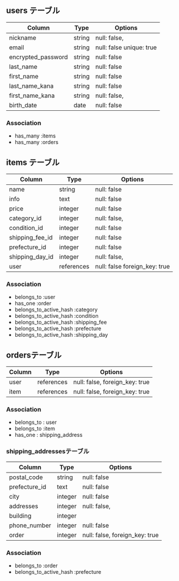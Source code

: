 ## users テーブル

| Column             | Type   | Options                   |
| ------------------ | ------ | ------------------------- |
| nickname           | string | null: false,              |
| email              | string | null: false  unique: true |
|encrypted_password  | string | null: false               |
| last_name          | string | null: false               |
| first_name         | string | null: false               |
| last_name_kana     | string | null: false               |
| first_name_kana    | string | null: false,              |
| birth_date         | date   | null: false               |

### Association
- has_many :items
- has_many :orders

## items テーブル

| Column          | Type       | Options                        |
| --------------- | ---------- | ------------------------------ |
| name            | string     | null: false                    |
| info            | text       | null: false                    |
| price           | integer    | null: false                    |
| category_id     | integer    | null: false,                   |
| condition_id    | integer    | null: false                    |
| shipping_fee_id | integer    | null: false                    |
| prefecture_id   | integer    | null: false                    |
| shipping_day_id | integer    | null: false,                   |
| user            | references | null: false foreign_key: true  |

### Association
- belongs_to :user  
- has_one :order  
- belongs_to_active_hash :category  
- belongs_to_active_hash :condition  
- belongs_to_active_hash :shipping_fee  
- belongs_to_active_hash :prefecture  
- belongs_to_active_hash :shipping_day

## ordersテーブル

| Column    | Type       | Options                        |
| --------- | ---------- | -------------------------------|
| user      | references | null: false, foreign_key: true |
| item      | references | null: false, foreign_key: true |

### Association
- belongs_to : user
- belongs_to :item
- has_one : shipping_address

### shipping_addressesテーブル

| Column          | Type       | Options                        |
| --------------- | ---------- | ------------------------------ |
| postal_code     | string     | null: false                    |
| prefecture_id   | text       | null: false                    |
| city            | integer    | null: false                    |
| addresses       | integer    | null: false,                   |
| building        | integer    |                                |
| phone_number    | integer    | null: false                    |
| order           | integer    | null: false, foreign_key: true |
### Association
- belongs_to :order
- belongs_to_active_hash :prefecture